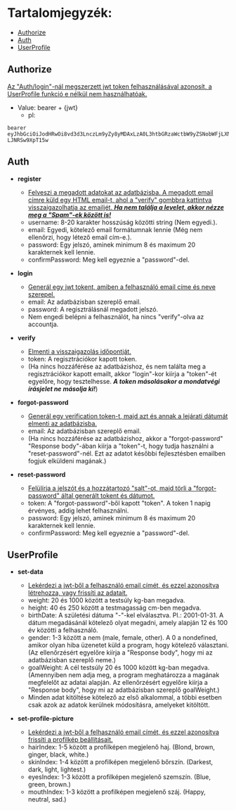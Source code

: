# Tartalomjegyzék:
- [Authorize](#Authorize "Authorize swagger gomb leírása")
- [Auth](#Auth "Auth swagger leírása")
- [UserProfile](#UserProfile "UserProfile swagger leírása")

## Authorize
<ins> Az "[Auth](#Auth "Auth swagger leírása")/login"-nál megszerzett jwt token felhasználásával azonosít, a [UserProfile](#UserProfile "UserProfile swagger leírása") funkció e nélkül nem használhatóak.
- Value: bearer + {jwt}
  - pl: 
```
bearer eyJhbGciOiJodHRwOi8vd3d3LnczLm9yZy8yMDAxLzA0L3htbGRzaWctbW9yZSNobWFjLXNoYTUxMiIsInR5cCI6IkpXVCJ9.eyJodHRwOi8vc2NoZW1hcy54bWxzb2FwLm9yZy93cy8yMDA1LzA1L2lkZW50aXR5L2NsYWltcy9uYW1lIjoiYXNkYXNkYXNkIiwiaHR0cDovL3NjaGVtYXMueG1sc29hcC5vcmcvd3MvMjAwNS8wNS9pZGVudGl0eS9jbGFpbXMvZW1haWxhZGRyZXNzIjoiYXNkYXNkYXNkQGV4YW1wbGUuY29tIiwiZXhwIjoxNjY4MjcyNzIzfQ.UXgKUu0ROArdKc2Rjw1pzuh1dXvlvJ6O9bFJmVrtX4t4So4tA1RfnxaANo7tM8kGYSSNJlCq-LJNRSw9XpT15w
```

## Auth

- **register**
  -  <ins> Felveszi a megadott adatokat az adatbázisba. A megadott email címre küld egy HTML email-t, ahol a "verify" gombbra kattintva visszaigazolhatja az emailjét. ***Ha nem találja a levelet, akkor nézze meg a "Spam"-ek között is!***
  -  username: 8-20 karakter hosszúság közötti string (Nem egyedi.).
  -  email: Egyedi, kötelező email formátumnak lennie (Még nem ellenőrzi, hogy létező email cím-e.).
  -  password: Egy jelszó, aminek minimum 8 és maximum 20 karakternek kell lennie.
  -  confirmPassword: Meg kell egyeznie a "password"-del.

- **login**
  -  <ins> Generál egy jwt tokent, amiben a felhasználó email címe és neve szerepel.
  -  email: Az adatbázisban szereplő email.
  -  password: A regisztrálásnál megadott jelszó.
  -  Nem engedi belépni a felhasználót, ha nincs "verify"-olva az accountja.

- **verify**
  -  <ins> Elmenti a visszaigazolás időpontját.
  -  token: A regisztrációkor kapott token. 
  -  (Ha nincs hozzáférése az adatbázishoz, és nem találta meg a regisztrációkor kapott emailt, akkor "login"-kor kiírja a "token"-ét egyelőre, hogy tesztelhesse. ***A token másolásakor a mondatvégi írásjelet ne másolja ki!***)

- **forgot-password**
  -  <ins> Generál egy verification token-t, majd azt és annak a lejárati dátumát elmenti az adatbázisba.
  -  email: Az adatbázisban szereplő email.
  -  (Ha nincs hozzáférése az adatbázishoz, akkor a "forgot-password" "Response body"-ában kiírja a "token"-t, hogy tudja használni a "reset-password"-nél. Ezt az adatot későbbi fejlesztésben emailben fogjuk elküldeni magának.)

- **reset-password**
  -  <ins> Felülírja a jelszót és a hozzátartozó "salt"-ot, majd törli a "forgot-password" által generált tokent és dátumot.
  -  token: A "forgot-password"-ből kapott "token". A token 1 napig érvényes, addig lehet felhasználni.
  -  password: Egy jelszó, aminek minimum 8 és maximum 20 karakternek kell lennie.
  -  confirmPassword: Meg kell egyeznie a "password"-del.

## UserProfile

- **set-data**
  -  <ins> Lekérdezi a jwt-ből a felhasználó email címét, és ezzel azonosítva létrehozza, vagy frissíti az adatait.
  -  weight: 20 és 1000 között a testsúly kg-ban megadva.
  -  height: 40 és 250 között a testmagasság cm-ben megadva.
  -  birthDate: A születési dátuma "-"-kel elválasztva. Pl.: 2001-01-31. A dátum megadásánál kötelező olyat megadni, amely alapján 12 és 100 év közötti a felhasználó.
  -  gender: 1-3 között a nem (male, female, other). A 0 a nondefined, amikor olyan hiba üzenetet küld a program, hogy kötelező választani. (Az ellenőrzésért egyelőre kiírja a "Response body", hogy mi az adatbázisban szereplő neme.)
  -  goalWeight: A cél testsúly 20 és 1000 között kg-ban megadva. (Amennyiben nem adja meg, a program meghatározza a magának megfelelőt az adatai alapján. Az ellenőrzésért egyelőre kiírja a "Response body", hogy mi az adatbázisban szereplő goalWeight.)
  -  Minden adat kitöltése kötelező az első alkalommal, a többi esetben csak azok az adatok kerülnek módosításra, amelyeket kitöltött. 

- **set-profile-picture**
  -  <ins> Lekérdezi a jwt-ből a felhasználó email címét, és ezzel azonosítva frissíti a profilkép beállításait.
  -  hairIndex: 1-5 között a profilképen megjelenő haj. (Blond, brown, ginger, black, white.)
  -  skinIndex: 1-4 között a profilképen megjelenő bőrszín. (Darkest, dark, light, lightest.)
  -  eyesIndex: 1-3 között a profilképen megjelenő szemszín. (Blue, green, brown.)
  -  mouthIndex: 1-3 között a profilképen megjelenő száj. (Happy, neutral, sad.)
